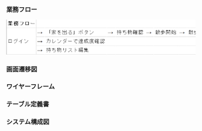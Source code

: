 ### 業務フロー
![alt text](https://github.com/Yaegashito/Wandom_Walk/blob/image/image1.png)
### 画面遷移図

### ワイヤーフレーム

### テーブル定義書

### システム構成図
